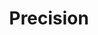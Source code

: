 ---
title: "Precision"

categories: ['']

tags: ['Precision']

arwords: 'مؤشر الدقة'

arexps: []

enwords: ['Precision']

enexps: []

arlexicons: 'أ'

enlexicons: 'P'

authors: ['Ruqayya Roshdy']

translators: ['']

citations: 'مقدمة في حوسبة اللغة العربية'

sources: 'مركز الملك عبدالله بن عبدالعزيز الدولي لخدمة اللغة العربية'

slug: ""
---